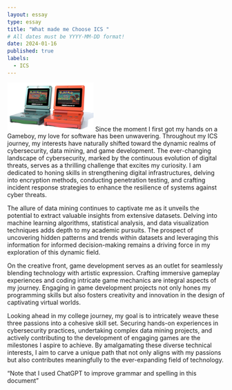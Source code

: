```yaml
---
layout: essay
type: essay
title: "What made me Choose ICS "
# All dates must be YYYY-MM-DD format!
date: 2024-01-16
published: true
labels:
  - ICS
---
```


<img width="200px" class="rounded float-start pe-4" src="../img/gameboy.jpg">
Since the moment I first got my hands on a Gameboy, my love for software has been unwavering. Throughout my ICS  journey, my interests have naturally shifted toward the dynamic realms of cybersecurity, data mining, and game development. The ever-changing landscape of cybersecurity, marked by the continuous evolution of digital threats, serves as a thrilling challenge that excites my curiosity. I am dedicated to honing skills in strengthening digital infrastructures, delving into encryption methods, conducting penetration testing, and crafting incident response strategies to enhance the resilience of systems against cyber threats.

The allure of data mining continues to captivate me as it unveils the potential to extract valuable insights from extensive datasets. Delving into machine learning algorithms, statistical analysis, and data visualization techniques adds depth to my academic pursuits. The prospect of uncovering hidden patterns and trends within datasets and leveraging this information for informed decision-making remains a driving force in my exploration of this dynamic field.

On the creative front, game development serves as an outlet for seamlessly blending technology with artistic expression. Crafting immersive gameplay experiences and coding intricate game mechanics are integral aspects of my journey. Engaging in game development projects not only hones my programming skills but also fosters creativity and innovation in the design of captivating virtual worlds.

Looking ahead in my college journey, my goal is to intricately weave these three passions into a cohesive skill set. Securing hands-on experiences in cybersecurity practices, undertaking complex data mining projects, and actively contributing to the development of engaging games are the milestones I aspire to achieve. By amalgamating these diverse technical interests, I aim to carve a unique path that not only aligns with my passions but also contributes meaningfully to the ever-expanding field of technology.

“Note that I used ChatGPT to improve grammar and spelling in this document”
